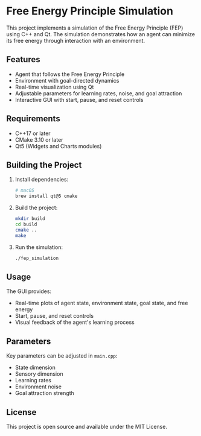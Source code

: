 # Free Energy Principle Simulation

This project implements a simulation of the Free Energy Principle (FEP) using C++ and Qt. The simulation demonstrates how an agent can minimize its free energy through interaction with an environment.

## Features

- Agent that follows the Free Energy Principle
- Environment with goal-directed dynamics
- Real-time visualization using Qt
- Adjustable parameters for learning rates, noise, and goal attraction
- Interactive GUI with start, pause, and reset controls

## Requirements

- C++17 or later
- CMake 3.10 or later
- Qt5 (Widgets and Charts modules)

## Building the Project

1. Install dependencies:
   ```bash
   # macOS
   brew install qt@5 cmake
   ```

2. Build the project:
   ```bash
   mkdir build
   cd build
   cmake ..
   make
   ```

3. Run the simulation:
   ```bash
   ./fep_simulation
   ```

## Usage

The GUI provides:
- Real-time plots of agent state, environment state, goal state, and free energy
- Start, pause, and reset controls
- Visual feedback of the agent's learning process

## Parameters

Key parameters can be adjusted in `main.cpp`:
- State dimension
- Sensory dimension
- Learning rates
- Environment noise
- Goal attraction strength

## License

This project is open source and available under the MIT License. 